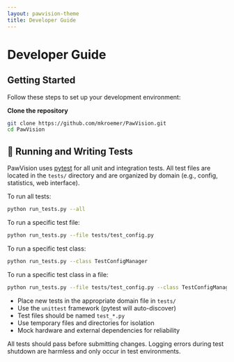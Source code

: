 ```yaml
---
layout: pawvision-theme
title: Developer Guide
---
```


# Developer Guide

## Getting Started

Follow these steps to set up your development environment:

**Clone the repository**
```bash
git clone https://github.com/mkroemer/PawVision.git
cd PawVision
```

## 🧪 Running and Writing Tests

PawVision uses [pytest](https://docs.pytest.org/) for all unit and integration tests. All test files are located in the `tests/` directory and are organized by domain (e.g., config, statistics, web interface).

To run all tests:

```bash
python run_tests.py --all
```

To run a specific test file:

```bash
python run_tests.py --file tests/test_config.py
```

To run a specific test class:

```bash
python run_tests.py --class TestConfigManager
```

To run a specific test class in a file:

```bash
python run_tests.py --file tests/test_config.py --class TestConfigManager
```

- Place new tests in the appropriate domain file in `tests/`
- Use the `unittest` framework (pytest will auto-discover)
- Test files should be named `test_*.py`
- Use temporary files and directories for isolation
- Mock hardware and external dependencies for reliability

All tests should pass before submitting changes. Logging errors during test shutdown are harmless and only occur in test environments.
